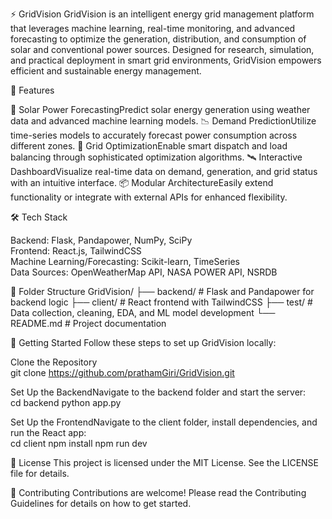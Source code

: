 ⚡ GridVision
GridVision is an intelligent energy grid management platform that leverages machine learning, real-time monitoring, and advanced forecasting to optimize the generation, distribution, and consumption of solar and conventional power sources. Designed for research, simulation, and practical deployment in smart grid environments, GridVision empowers efficient and sustainable energy management.

🌟 Features

🔋 Solar Power ForecastingPredict solar energy generation using weather data and advanced machine learning models.
📉 Demand PredictionUtilize time-series models to accurately forecast power consumption across different zones.
🔄 Grid OptimizationEnable smart dispatch and load balancing through sophisticated optimization algorithms.
🛰️ Interactive DashboardVisualize real-time data on demand, generation, and grid status with an intuitive interface.
📦 Modular ArchitectureEasily extend functionality or integrate with external APIs for enhanced flexibility.


🛠️ Tech Stack

Backend: Flask, Pandapower, NumPy, SciPy  
Frontend: React.js, TailwindCSS  
Machine Learning/Forecasting: Scikit-learn, TimeSeries  
Data Sources: OpenWeatherMap API, NASA POWER API, NSRDB


📂 Folder Structure
GridVision/
├── backend/           # Flask and Pandapower for backend logic
├── client/            # React frontend with TailwindCSS
├── test/              # Data collection, cleaning, EDA, and ML model development
└── README.md          # Project documentation


🚀 Getting Started
Follow these steps to set up GridVision locally:

Clone the Repository  
git clone https://github.com/prathamGiri/GridVision.git


Set Up the BackendNavigate to the backend folder and start the server:  
cd backend
python app.py


Set Up the FrontendNavigate to the client folder, install dependencies, and run the React app:  
cd client
npm install
npm run dev




📜 License
This project is licensed under the MIT License. See the LICENSE file for details.

🤝 Contributing
Contributions are welcome! Please read the Contributing Guidelines for details on how to get started.
